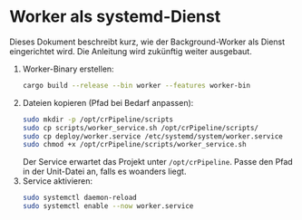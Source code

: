 # Worker als systemd-Dienst

Dieses Dokument beschreibt kurz, wie der Background-Worker als Dienst eingerichtet wird. Die Anleitung wird zukünftig weiter ausgebaut.

1. Worker-Binary erstellen:
   ```bash
   cargo build --release --bin worker --features worker-bin
   ```
2. Dateien kopieren (Pfad bei Bedarf anpassen):
   ```bash
   sudo mkdir -p /opt/crPipeline/scripts
   sudo cp scripts/worker_service.sh /opt/crPipeline/scripts/
   sudo cp deploy/worker.service /etc/systemd/system/worker.service
   sudo chmod +x /opt/crPipeline/scripts/worker_service.sh
   ```
   Der Service erwartet das Projekt unter `/opt/crPipeline`. Passe den Pfad in
   der Unit-Datei an, falls es woanders liegt.
3. Service aktivieren:
   ```bash
   sudo systemctl daemon-reload
   sudo systemctl enable --now worker.service
   ```
